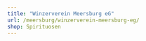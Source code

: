 ```yaml
---
title: "Winzerverein Meersburg eG"
url: /meersburg/winzerverein-meersburg-eg/
shop: Spirituosen
---
```

